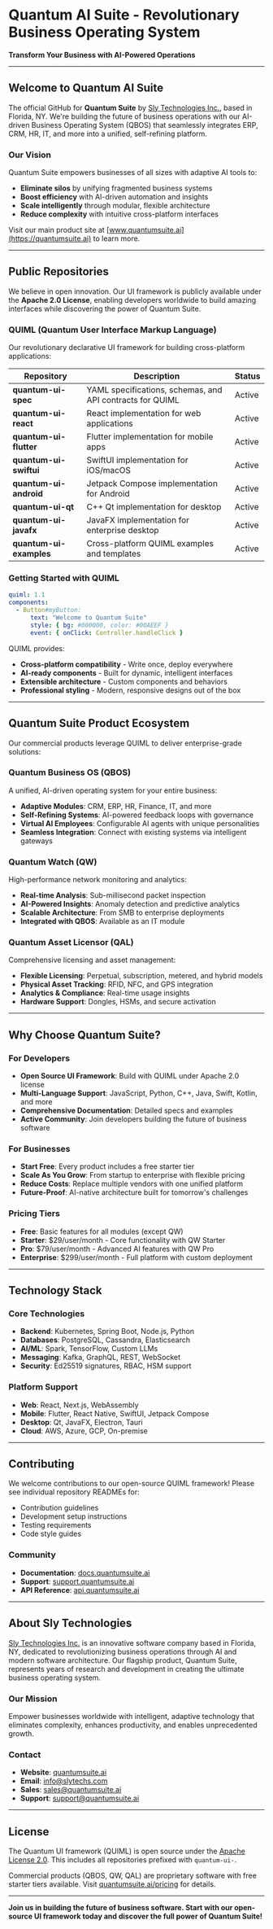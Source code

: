 # Quantum AI Suite - Revolutionary Business Operating System

**Transform Your Business with AI-Powered Operations**

---

## Welcome to Quantum AI Suite

The official GitHub for **Quantum Suite** by [Sly Technologies Inc.](https://slytechs.com), based in Florida, NY. We're building the future of business operations with our AI-driven Business Operating System (QBOS) that seamlessly integrates ERP, CRM, HR, IT, and more into a unified, self-refining platform.

### Our Vision

Quantum Suite empowers businesses of all sizes with adaptive AI tools to:
- **Eliminate silos** by unifying fragmented business systems
- **Boost efficiency** with AI-driven automation and insights  
- **Scale intelligently** through modular, flexible architecture
- **Reduce complexity** with intuitive cross-platform interfaces

Visit our main product site at [www.quantumsuite.ai](https://quantumsuite.ai) to learn more.

---

## Public Repositories

We believe in open innovation. Our UI framework is publicly available under the **Apache 2.0 License**, enabling developers worldwide to build amazing interfaces while discovering the power of Quantum Suite.

### QUIML (Quantum User Interface Markup Language)

Our revolutionary declarative UI framework for building cross-platform applications:

| Repository | Description | Status |
|------------|-------------|--------|
| **quantum-ui-spec** | YAML specifications, schemas, and API contracts for QUIML | Active |
| **quantum-ui-react** | React implementation for web applications | Active |
| **quantum-ui-flutter** | Flutter implementation for mobile apps | Active |
| **quantum-ui-swiftui** | SwiftUI implementation for iOS/macOS | Active |
| **quantum-ui-android** | Jetpack Compose implementation for Android | Active |
| **quantum-ui-qt** | C++ Qt implementation for desktop | Active |
| **quantum-ui-javafx** | JavaFX implementation for enterprise desktop | Active |
| **quantum-ui-examples** | Cross-platform QUIML examples and templates | Active |

### Getting Started with QUIML

```yaml
quiml: 1.1
components:
  - Button#myButton:
      text: "Welcome to Quantum Suite"
      style: { bg: #000000, color: #00AEEF }
      event: { onClick: Controller.handleClick }
```

QUIML provides:
- **Cross-platform compatibility** - Write once, deploy everywhere
- **AI-ready components** - Built for dynamic, intelligent interfaces
- **Extensible architecture** - Custom components and behaviors
- **Professional styling** - Modern, responsive designs out of the box

---

## Quantum Suite Product Ecosystem

Our commercial products leverage QUIML to deliver enterprise-grade solutions:

### Quantum Business OS (QBOS)
A unified, AI-driven operating system for your entire business:
- **Adaptive Modules**: CRM, ERP, HR, Finance, IT, and more
- **Self-Refining Systems**: AI-powered feedback loops with governance
- **Virtual AI Employees**: Configurable AI agents with unique personalities
- **Seamless Integration**: Connect with existing systems via intelligent gateways

### Quantum Watch (QW)
High-performance network monitoring and analytics:
- **Real-time Analysis**: Sub-millisecond packet inspection
- **AI-Powered Insights**: Anomaly detection and predictive analytics
- **Scalable Architecture**: From SMB to enterprise deployments
- **Integrated with QBOS**: Available as an IT module

### Quantum Asset Licensor (QAL)
Comprehensive licensing and asset management:
- **Flexible Licensing**: Perpetual, subscription, metered, and hybrid models
- **Physical Asset Tracking**: RFID, NFC, and GPS integration
- **Analytics & Compliance**: Real-time usage insights
- **Hardware Support**: Dongles, HSMs, and secure activation

---

## Why Choose Quantum Suite?

### For Developers
- **Open Source UI Framework**: Build with QUIML under Apache 2.0 license
- **Multi-Language Support**: JavaScript, Python, C++, Java, Swift, Kotlin, and more
- **Comprehensive Documentation**: Detailed specs and examples
- **Active Community**: Join developers building the future of business software

### For Businesses
- **Start Free**: Every product includes a free starter tier
- **Scale As You Grow**: From startup to enterprise with flexible pricing
- **Reduce Costs**: Replace multiple vendors with one unified platform
- **Future-Proof**: AI-native architecture built for tomorrow's challenges

### Pricing Tiers
- **Free**: Basic features for all modules (except QW)
- **Starter**: $29/user/month - Core functionality with QW Starter
- **Pro**: $79/user/month - Advanced AI features with QW Pro  
- **Enterprise**: $299/user/month - Full platform with custom deployment

---

## Technology Stack

### Core Technologies
- **Backend**: Kubernetes, Spring Boot, Node.js, Python
- **Databases**: PostgreSQL, Cassandra, Elasticsearch
- **AI/ML**: Spark, TensorFlow, Custom LLMs
- **Messaging**: Kafka, GraphQL, REST, WebSocket
- **Security**: Ed25519 signatures, RBAC, HSM support

### Platform Support
- **Web**: React, Next.js, WebAssembly
- **Mobile**: Flutter, React Native, SwiftUI, Jetpack Compose
- **Desktop**: Qt, JavaFX, Electron, Tauri
- **Cloud**: AWS, Azure, GCP, On-premise

---

## Contributing

We welcome contributions to our open-source QUIML framework! Please see individual repository READMEs for:
- Contribution guidelines
- Development setup instructions
- Testing requirements
- Code style guides

### Community
- **Documentation**: [docs.quantumsuite.ai](https://docs.quantumsuite.ai)
- **Support**: [support.quantumsuite.ai](https://support.quantumsuite.ai)
- **API Reference**: [api.quantumsuite.ai](https://api.quantumsuite.ai)

---

## About Sly Technologies

[Sly Technologies Inc.](https://slytechs.com) is an innovative software company based in Florida, NY, dedicated to revolutionizing business operations through AI and modern software architecture. Our flagship product, Quantum Suite, represents years of research and development in creating the ultimate business operating system.

### Our Mission
Empower businesses worldwide with intelligent, adaptive technology that eliminates complexity, enhances productivity, and enables unprecedented growth.

### Contact
- **Website**: [quantumsuite.ai](https://quantumsuite.ai)
- **Email**: info@slytechs.com
- **Sales**: sales@quantumsuite.ai
- **Support**: support@quantumsuite.ai

---

## License

The Quantum UI framework (QUIML) is open source under the [Apache License 2.0](LICENSE). This includes all repositories prefixed with `quantum-ui-`.

Commercial products (QBOS, QW, QAL) are proprietary software with free starter tiers available. Visit [quantumsuite.ai/pricing](https://quantumsuite.ai/pricing) for details.

---

**Join us in building the future of business software. Start with our open-source UI framework today and discover the full power of Quantum Suite!**
